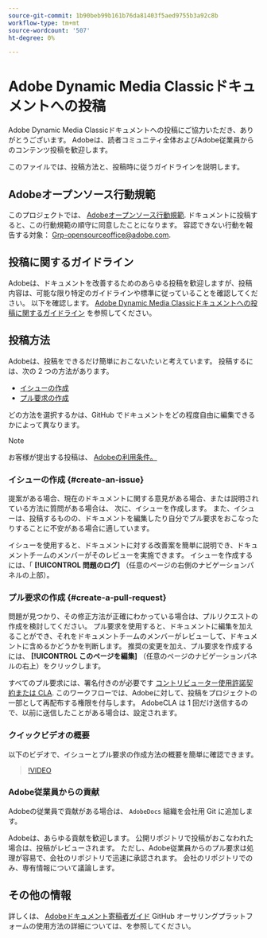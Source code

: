 ```yaml
---
source-git-commit: 1b90beb99b161b76da81403f5aed9755b3a92c8b
workflow-type: tm+mt
source-wordcount: '507'
ht-degree: 0%

---
```

# Adobe Dynamic Media Classicドキュメントへの投稿

Adobe Dynamic Media Classicドキュメントへの投稿にご協力いただき、ありがとうございます。 Adobeは、読者コミュニティ全体およびAdobe従業員からのコンテンツ投稿を歓迎します。

このファイルでは、投稿方法と、投稿時に従うガイドラインを説明します。

## Adobeオープンソース行動規範

このプロジェクトでは、 [Adobeオープンソース行動規範](code-of-conduct.md). ドキュメントに投稿すると、この行動規範の順守に同意したことになります。 容認できない行動を報告する対象： [Grp-opensourceoffice@adobe.com](mailto:Grp-opensourceoffice@adobe.com).

## 投稿に関するガイドライン

Adobeは、ドキュメントを改善するためのあらゆる投稿を歓迎しますが、投稿内容は、可能な限り特定のガイドラインや標準に従っていることを確認してください。 以下を確認します。 [Adobe Dynamic Media Classicドキュメントへの投稿に関するガイドライン](guidelines.md) を参照してください。

## 投稿方法

Adobeは、投稿をできるだけ簡単におこないたいと考えています。 投稿するには、次の 2 つの方法があります。

* [イシューの作成](#create-an-issue)
* [プル要求の作成](#create-a-pull-request)

どの方法を選択するかは、GitHub でドキュメントをどの程度自由に編集できるかによって異なります。

>[!NOTE]
>
>お客様が提出する投稿は、 [Adobeの利用条件。](https://www.adobe.com/legal/terms.html)

### イシューの作成 {#create-an-issue}

提案がある場合、現在のドキュメントに関する意見がある場合、または説明されている方法に質問がある場合は、 次に、イシューを作成します。 また、イシューは、投稿するものの、ドキュメントを編集したり自分でプル要求をおこなったりすることに不安がある場合に適しています。

イシューを使用すると、ドキュメントに対する改善案を簡単に説明でき、ドキュメントチームのメンバーがそのレビューを実施できます。 イシューを作成するには、「 **[!UICONTROL 問題のログ]** （任意のページの右側のナビゲーションパネルの上部）。

### プル要求の作成 {#create-a-pull-request}

問題が見つかり、その修正方法が正確にわかっている場合は、プルリクエストの作成を検討してください。 プル要求を使用すると、ドキュメントに編集を加えることができ、それをドキュメントチームのメンバーがレビューして、ドキュメントに含めるかどうかを判断します。 推奨の変更を加え、プル要求を作成するには、 **[!UICONTROL このページを編集]** （任意のページのナビゲーションパネルの右上）をクリックします。

すべてのプル要求には、署名付きのが必要です [コントリビューター使用許諾契約または CLA](https://opensource.adobe.com/cla.html). このワークフローでは、Adobeに対して、投稿をプロジェクトの一部として再配布する権限を付与します。 AdobeCLA は 1 回だけ送信するので、以前に送信したことがある場合は、設定されます。

### クイックビデオの概要

以下のビデオで、イシューとプル要求の作成方法の概要を簡単に確認できます。

>[!VIDEO](https://video.tv.adobe.com/v/27069)

### Adobe従業員からの貢献

Adobeの従業員で貢献がある場合は、 `AdobeDocs` 組織を会社用 Git に追加します。

Adobeは、あらゆる貢献を歓迎します。 公開リポジトリで投稿がおこなわれた場合は、投稿がレビューされます。 ただし、Adobe従業員からのプル要求は処理が容易で、会社のリポジトリで迅速に承認されます。 会社のリポジトリでのみ、専有情報について議論します。

## その他の情報

詳しくは、 [Adobeドキュメント寄稿者ガイド](https://experienceleague.adobe.com/docs/contributor/contributor-guide/introduction.html) GitHub オーサリングプラットフォームの使用方法の詳細については、を参照してください。

